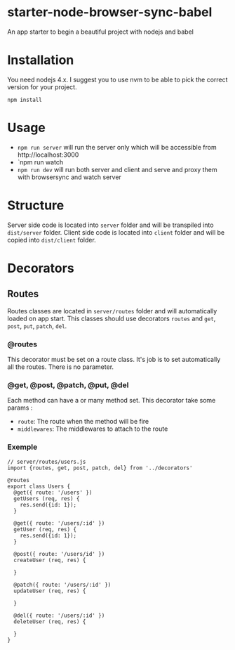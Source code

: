 # starter-node-browser-sync-babel
An app starter to begin a beautiful project with nodejs and babel

# Installation

You need nodejs 4.x. I suggest you to use nvm to be able to pick the correct version for your project.

```
npm install
```

# Usage

* `npm run server` will run the server only which will be accessible from http://localhost:3000
* `npm run watch
* `npm run dev` will run both server and client and serve and proxy them with browsersync and watch server

# Structure

Server side code is located into `server` folder and will be transpiled into `dist/server` folder.
Client side code is located into `client` folder and will be copied into `dist/client` folder.

# Decorators

## Routes

Routes classes are located in `server/routes` folder and will automatically loaded on app start. This classes
should use decorators `routes` and `get`, `post`, `put`, `patch`, `del`.

### @routes

This decorator must be set on a route class. It's job is to set automatically all the routes. There is no parameter.

### @get, @post, @patch, @put, @del

Each method can have a or many method set. This decorator take some params :

* `route`: The route when the method will be fire
* `middlewares`:  The middlewares to attach to the route

### Exemple

```
// server/routes/users.js
import {routes, get, post, patch, del} from '../decorators'

@routes
export class Users {
  @get({ route: '/users' })
  getUsers (req, res) {
    res.send({id: 1});
  }
  
  @get({ route: '/users/:id' })
  getUser (req, res) {
    res.send({id: 1});
  }
  
  @post({ route: '/users/id' })
  createUser (req, res) {
    
  }
  
  @patch({ route: '/users/:id' })
  updateUser (req, res) {
    
  }
  
  @del({ route: '/users/:id' })
  deleteUser (req, res) {
    
  }
}
```
